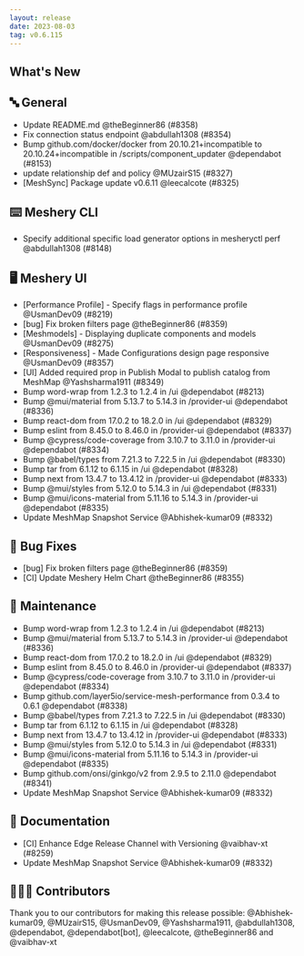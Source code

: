 ```yaml
---
layout: release
date: 2023-08-03
tag: v0.6.115
---
```


## What's New
## 🔤 General
- Update README.md @theBeginner86 (#8358)
- Fix connection status endpoint @abdullah1308 (#8354)
- Bump github.com/docker/docker from 20.10.21+incompatible to 20.10.24+incompatible in /scripts/component_updater @dependabot (#8153)
- update relationship def and policy @MUzairS15 (#8327)
- [MeshSync] Package update v0.6.11 @leecalcote (#8325)

## ⌨️ Meshery CLI

- Specify additional specific load generator options in mesheryctl perf @abdullah1308 (#8148)

## 🖥 Meshery UI

- [Performance Profile] - Specify flags in performance profile @UsmanDev09 (#8219)
- [bug] Fix broken filters page @theBeginner86 (#8359)
- [Meshmodels] - Displaying duplicate components and models @UsmanDev09 (#8275)
- [Responsiveness] - Made Configurations design page responsive @UsmanDev09 (#8357)
- [UI] Added required prop in Publish Modal to publish catalog from MeshMap @Yashsharma1911 (#8349)
- Bump word-wrap from 1.2.3 to 1.2.4 in /ui @dependabot (#8213)
- Bump @mui/material from 5.13.7 to 5.14.3 in /provider-ui @dependabot (#8336)
- Bump react-dom from 17.0.2 to 18.2.0 in /ui @dependabot (#8329)
- Bump eslint from 8.45.0 to 8.46.0 in /provider-ui @dependabot (#8337)
- Bump @cypress/code-coverage from 3.10.7 to 3.11.0 in /provider-ui @dependabot (#8334)
- Bump @babel/types from 7.21.3 to 7.22.5 in /ui @dependabot (#8330)
- Bump tar from 6.1.12 to 6.1.15 in /ui @dependabot (#8328)
- Bump next from 13.4.7 to 13.4.12 in /provider-ui @dependabot (#8333)
- Bump @mui/styles from 5.12.0 to 5.14.3 in /ui @dependabot (#8331)
- Bump @mui/icons-material from 5.11.16 to 5.14.3 in /provider-ui @dependabot (#8335)
- Update MeshMap Snapshot Service @Abhishek-kumar09 (#8332)

## 🐛 Bug Fixes

- [bug] Fix broken filters page @theBeginner86 (#8359)
- [CI] Update Meshery Helm Chart @theBeginner86 (#8355)

## 🧰 Maintenance

- Bump word-wrap from 1.2.3 to 1.2.4 in /ui @dependabot (#8213)
- Bump @mui/material from 5.13.7 to 5.14.3 in /provider-ui @dependabot (#8336)
- Bump react-dom from 17.0.2 to 18.2.0 in /ui @dependabot (#8329)
- Bump eslint from 8.45.0 to 8.46.0 in /provider-ui @dependabot (#8337)
- Bump @cypress/code-coverage from 3.10.7 to 3.11.0 in /provider-ui @dependabot (#8334)
- Bump github.com/layer5io/service-mesh-performance from 0.3.4 to 0.6.1 @dependabot (#8338)
- Bump @babel/types from 7.21.3 to 7.22.5 in /ui @dependabot (#8330)
- Bump tar from 6.1.12 to 6.1.15 in /ui @dependabot (#8328)
- Bump next from 13.4.7 to 13.4.12 in /provider-ui @dependabot (#8333)
- Bump @mui/styles from 5.12.0 to 5.14.3 in /ui @dependabot (#8331)
- Bump @mui/icons-material from 5.11.16 to 5.14.3 in /provider-ui @dependabot (#8335)
- Bump github.com/onsi/ginkgo/v2 from 2.9.5 to 2.11.0 @dependabot (#8341)
- Update MeshMap Snapshot Service @Abhishek-kumar09 (#8332)

## 📖 Documentation

- [CI] Enhance Edge Release Channel with Versioning @vaibhav-xt (#8259)
- Update MeshMap Snapshot Service @Abhishek-kumar09 (#8332)

## 👨🏽‍💻 Contributors

Thank you to our contributors for making this release possible:
@Abhishek-kumar09, @MUzairS15, @UsmanDev09, @Yashsharma1911, @abdullah1308, @dependabot, @dependabot[bot], @leecalcote, @theBeginner86 and @vaibhav-xt
